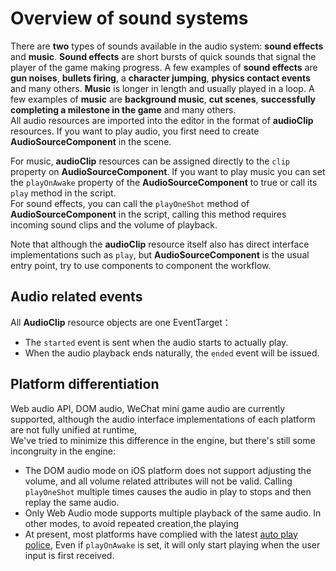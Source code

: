 # Overview of sound systems

There are __two__ types of sounds available in the audio system: __sound effects__ and __music__.  __Sound effects__ are short bursts of quick sounds that signal the player of the game making progress. A few examples of __sound effects__ are __gun noises__, __bullets firing__, a __character jumping__, __physics contact events__ and many others. __Music__ is longer in length and usually played in a loop. A few examples of __music__ are __background music__, __cut scenes__, __successfully completing a milestone in the game__ and many others.<br>
All audio resources are imported into the editor in the format of **audioClip** resources. If you want to play audio, you first need to create **AudioSourceComponent** in the scene.

For music, **audioClip** resources can be assigned directly to the `clip` property on **AudioSourceComponent**. If you want to play music you can set the `playOnAwake` property of the **AudioSourceComponent** to true or call its `play` method in the script. <br>
For sound effects, you can call the `playOneShot` method of **AudioSourceComponent** in the script, calling this method requires incoming sound clips and the volume of playback.

Note that although the **audioClip** resource itself also has direct interface implementations such as `play`, but **AudioSourceComponent** is the usual entry point, try to use components to component the workflow.

## Audio related events
All **AudioClip** resource objects are one EventTarget：
* The `started` event is sent when the audio starts to actually play.
* When the audio playback ends naturally, the `ended` event will be issued.

## Platform differentiation

Web audio API, DOM audio, WeChat mini game audio are currently supported, although the audio interface implementations of each platform are not fully unified at runtime, <br>
We've tried to minimize this difference in the engine, but there's still some incongruity in the engine:
* The DOM audio mode on iOS platform does not support adjusting the volume, and all volume related attributes will not be valid. Calling `playOneShot` multiple times causes the audio in play to stops and then replay the same audio.
* Only Web Audio mode supports multiple playback of the same audio. In other modes, to avoid repeated creation,the playing
* At present, most platforms have complied with the latest [auto play police](https://www.chromium.org/audio-video/autoplay), Even if `playOnAwake` is set, it will only start playing when the user input is first received.